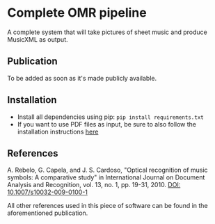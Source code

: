 # Complete OMR pipeline

A complete system that will take pictures of sheet music and produce MusicXML as output.

## Publication

To be added as soon as it's made publicly available.

## Installation

* Install all dependencies using pip: `pip install requirements.txt`
* If you want to use PDF files as input, be sure to also follow the installation instructions [here](https://pypi.org/project/pdf2image/)

## References

A. Rebelo, G. Capela, and J. S. Cardoso, "Optical recognition of music symbols: A comparative study" in International Journal on Document Analysis and Recognition, vol. 13, no. 1, pp. 19-31, 2010. [DOI: 10.1007/s10032-009-0100-1](http://dx.doi.org/10.1007/s10032-009-0100-1)

All other references used in this piece of software can be found in the aforementioned publication. 